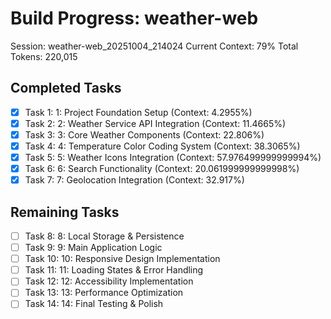 # Build Progress: weather-web
Session: weather-web_20251004_214024
Current Context: 79%
Total Tokens: 220,015

## Completed Tasks
- [x] Task 1: 1: Project Foundation Setup (Context: 4.2955%)
- [x] Task 2: 2: Weather Service API Integration (Context: 11.4665%)
- [x] Task 3: 3: Core Weather Components (Context: 22.806%)
- [x] Task 4: 4: Temperature Color Coding System (Context: 38.3065%)
- [x] Task 5: 5: Weather Icons Integration (Context: 57.976499999999994%)
- [x] Task 6: 6: Search Functionality (Context: 20.061999999999998%)
- [x] Task 7: 7: Geolocation Integration (Context: 32.917%)

## Remaining Tasks
- [ ] Task 8: 8: Local Storage & Persistence
- [ ] Task 9: 9: Main Application Logic
- [ ] Task 10: 10: Responsive Design Implementation
- [ ] Task 11: 11: Loading States & Error Handling
- [ ] Task 12: 12: Accessibility Implementation
- [ ] Task 13: 13: Performance Optimization
- [ ] Task 14: 14: Final Testing & Polish
